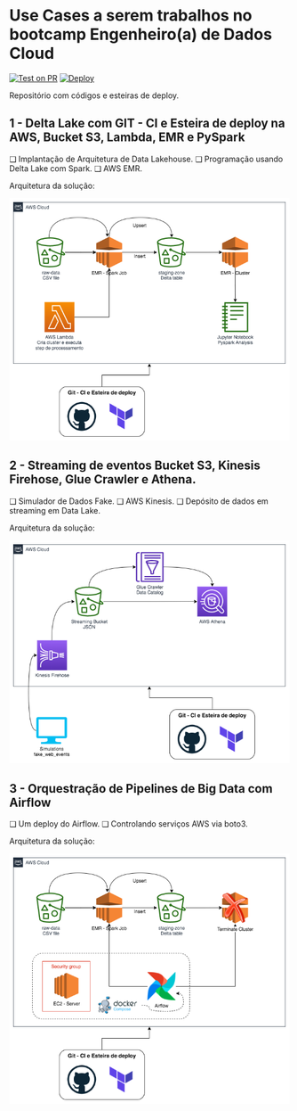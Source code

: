 # Use Cases a serem trabalhos no bootcamp Engenheiro(a) de Dados Cloud

[![Test on PR](https://github.com/neylsoncrepalde/edc-mod1-exercise-igti/actions/workflows/test.yaml/badge.svg)](https://github.com/neylsoncrepalde/edc-mod1-exercise-igti/actions/workflows/test.yaml)
[![Deploy](https://github.com/neylsoncrepalde/edc-mod1-exercise-igti/actions/workflows/deploy.yaml/badge.svg)](https://github.com/neylsoncrepalde/edc-mod1-exercise-igti/actions/workflows/deploy.yaml)

Repositório com códigos e esteiras de deploy. 

## 1 - Delta Lake com GIT - CI e Esteira de deploy na AWS, Bucket S3, Lambda, EMR e PySpark

❑ Implantação de Arquitetura de Data Lakehouse.
❑ Programação usando Delta Lake com Spark.
❑ AWS EMR.

Arquitetura da solução:

![delta](img/edc_mod1_delta.png)

## 2 - Streaming de eventos Bucket S3, Kinesis Firehose, Glue Crawler e Athena.

❑ Simulador de Dados Fake.
❑ AWS Kinesis.
❑ Depósito de dados em streaming em Data Lake.

Arquitetura da solução:

![kinesis](img/edc_mod1_delta-kinesis.png)

## 3 - Orquestração de Pipelines de Big Data com Airflow

❑ Um deploy do Airflow.
❑ Controlando serviços AWS via boto3.

Arquitetura da solução:

![airflow](img/edc_mod1_delta-airflow.png)